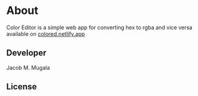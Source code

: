 # About
Color Editor is a simple web app for converting hex to rgba and vice versa available on [colored.netlify.app](https://colored.netlify.app)

## Developer
Jacob M. Mugala

## License
